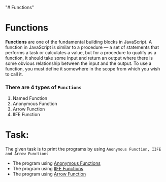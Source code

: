 "# Functions"

# Functions

**Functions** are one of the fundamental building blocks in JavaScript. A function in JavaScript is similar to a procedure — a set of statements that performs a task or calculates a value, but for a procedure to qualify as a function, it should take some input and return an output where there is some obvious relationship between the input and the output. To use a function, you must define it somewhere in the scope from which you wish to call it.

### There are 4 types of `Functions`

1. Named Function
2. Anonymous Function
3. Arrow Function
4. IIFE Function

# Task:

The given task is to print the programs by using `Anonymous Function, IIFE and Arrow Functions`

- The program using [Anonymous Functions]()
- The program using [IIFE Functions]()
- The program using [Arrow Function]()
